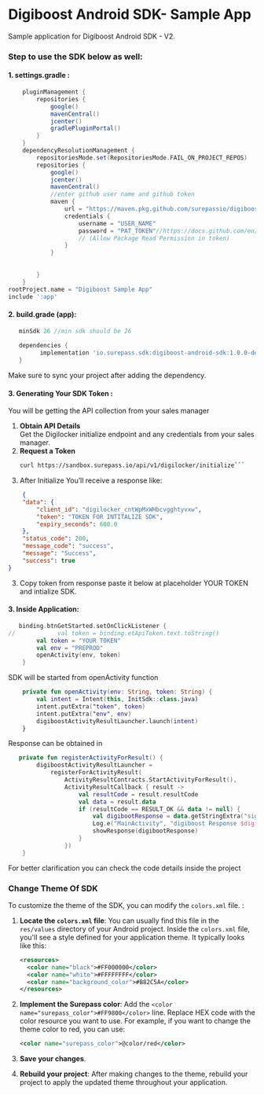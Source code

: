 # Digiboost Android SDK- Sample App

Sample application for Digiboost Android SDK - V2.
### Step to use the SDK below as well:
#### 1. settings.gradle :
```gradle
    pluginManagement {
        repositories {
            google()
            mavenCentral()
            jcenter()
            gradlePluginPortal()
        }
    }
    dependencyResolutionManagement {
        repositoriesMode.set(RepositoriesMode.FAIL_ON_PROJECT_REPOS)
        repositories {
            google()
            jcenter()
            mavenCentral()
            //enter github user name and github token
            maven {
                url = "https://maven.pkg.github.com/surepassio/digiboost-sample-app"
                credentials {
                    username = "USER_NAME"
                    password = "PAT_TOKEN"//https://docs.github.com/en/github/authenticating-to-github/keeping-your-account-and-data-secure/creating-a-personal-access-token
                    // (Allow Package Read Permission in token)
                }
            }
    
    
        }
    }
rootProject.name = "Digiboost Sample App"
include ':app'
```

#### 2. build.grade (app):
```groovy
   minSdk 26 //min sdk should be 26
   
   dependencies {
         implementation 'io.surepass.sdk:digiboost-android-sdk:1.0.0-dev'
   }
```
Make sure to sync your project after adding the dependency.
#### 3. Generating Your SDK Token :
You will be getting the API collection from your sales manager
1. **Obtain API Details**  
   Get the Digilocker initialize endpoint and any credentials from your sales manager.
2. **Request a Token**  
   ```bash
   curl https://sandbox.surepass.io/api/v1/digilocker/initialize```
2. After Initialize You’ll receive a response like:
```json
    {
    "data": {
        "client_id": "digilocker_cntWpMxWHbcvgghtyvxw",
        "token": "TOKEN FOR INTITALIZE SDK",
        "expiry_seconds": 600.0
    },
    "status_code": 200,
    "message_code": "success",
    "message": "Success",
    "success": true
}
```

3. Copy token from response paste it below at placeholder YOUR TOKEN and intialize SDK.

#### 3. Inside Application:
```kotlin
   binding.btnGetStarted.setOnClickListener {
//            val token = binding.etApiToken.text.toString()
        val token = "YOUR TOKEN"
        val env = "PREPROD"
        openActivity(env, token)
    }
```
SDK will be started from openActivity function
```kotlin 
    private fun openActivity(env: String, token: String) {
        val intent = Intent(this, InitSdk::class.java)
        intent.putExtra("token", token)
        intent.putExtra("env", env)
        digiboostActivityResultLauncher.launch(intent)
    }
```
Response can be obtained in 
```kotlin 
   private fun registerActivityForResult() {
        digiboostActivityResultLauncher =
            registerForActivityResult(
                ActivityResultContracts.StartActivityForResult(),
                ActivityResultCallback { result ->
                    val resultCode = result.resultCode
                    val data = result.data
                    if (resultCode == RESULT_OK && data != null) {
                        val digibootResponse = data.getStringExtra("signedResponse")
                        Log.e("MainActivity", "digiboost Response $digibootResponse")
                        showResponse(digibootResponse)
                    }
                })
    }
```
For better clarification you can check the code details inside the project

### Change Theme Of SDK

To customize the theme of the SDK, you can modify the `colors.xml` file. :

1. **Locate the `colors.xml` file**:
   You can usually find this file in the `res/values` directory of your Android project.
   Inside the `colors.xml` file, you'll see a style defined for your application theme. It typically looks like this:

      ```xml
    <resources>
        <color name="black">#FF000000</color>
        <color name="white">#FFFFFFFF</color>
        <color name="background_color">#B82C5A</color>
    </resources>
    ```


3. **Implement the Surepass color**:
   Add the `<color name="surepass_color">#FF9800</color>` line. Replace HEX code with the color resource you want to use.
   For example, if you want to change the theme color to red, you can use:

   ```xml
   <color name="surepass_color">@color/red</color>
   ```

4. **Save your changes**.

5. **Rebuild your project**:
   After making changes to the theme, rebuild your project to apply the updated theme throughout your application.
